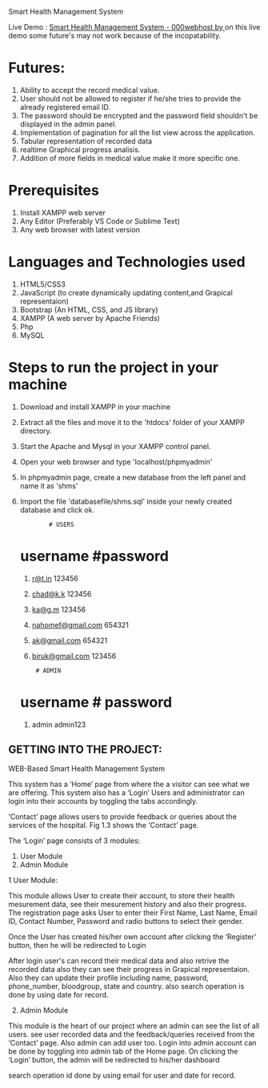  Smart Health Management System 


Live Demo : [Smart Health Management System - 000webhost by ](https://shmsg1.000webhostapp.com/)
on this live demo some future's may not work because of the incopatability.

# Futures:

1. Ability to accept the record medical value.
2. User should not be allowed to register if he/she tries to provide the already registered email ID.
3. The password should be encrypted and the password field shouldn't be displayed in the admin panel.
4. Implementation of pagination for all the list view across the application.
5. Tabular representation of recorded data
6. realtime Graphical progress analisis.
7. Addition of more fields in medical value make it more specific one.


  # Prerequisites

1. Install XAMPP web server
2. Any Editor (Preferably VS Code or Sublime Text)
3. Any web browser with latest version


# Languages and Technologies used

1. HTML5/CSS3
2. JavaScript (to create dynamically updating content,and Grapical representaion)
3. Bootstrap (An HTML, CSS, and JS library)
4. XAMPP (A web server by Apache Friends)
5. Php
6. MySQL 


# Steps to run the project in your machine

1. Download and install XAMPP in your machine
2. Extract all the files and move it to the 'htdocs' folder of your XAMPP directory.
3. Start the Apache and Mysql in your XAMPP control panel.
4. Open your web browser and type 'localhost/phpmyadmin'
5. In phpmyadmin page, create a new database from the left panel and name it as 'shms'
6. Import the file 'databasefile/shms.sql' inside your newly created database and click ok.


               # USERS

     # username                        #password

    1. r@t.in                          123456
    2. chad@k.k                        123456
    3. ka@g.m                          123456
    4. nahomef@gmail.com               654321
    5. ak@gmail.com                    654321
    6. biruk@gmail.com                 123456

    
            # ADMIN

   # username                     # password

   1. admin                         admin123


## GETTING INTO THE PROJECT:
WEB-Based Smart Health Management System 

 This system has a ‘Home’ page from where the a visitor can see what we are offering.
 This system also has a ‘Login’ Users and administrator can login into their accounts by toggling the tabs accordingly.

‘Contact’ page allows users to provide feedback or queries about the services of the hospital. Fig 1.3 shows the ‘Contact’ page.

The ‘Login’ page consists of 3 modules:
1. User Module
2. Admin Module

1 User Module:

This module allows User to create their account, to store their health mesurement data, see their mesurement history and also their progress.
The registration page asks User to enter their First Name, Last Name, Email ID, Contact Number, Password and radio buttons to select their gender.

Once the User has created his/her own account after clicking the ‘Register’ button, then he will be redirected to Login

After login user's can record their medical data and also retrive the recorded data also they can see their progress in Grapical representaion.
Also they can update their profile including name, password, phone_number, bloodgroup, state and country.
also search operation is done by using date for record.

2. Admin Module

This module is the heart of our project where an admin can see the list of all users. see user recorded data and the feedback/queries received from the ‘Contact’ page. Also admin can add user too. 
Login into admin account can be done by toggling into admin tab of the Home page.
On clicking the ‘Login’ button, the admin will be redirected to his/her dashboard

search operation id done by using email for user and date for record.